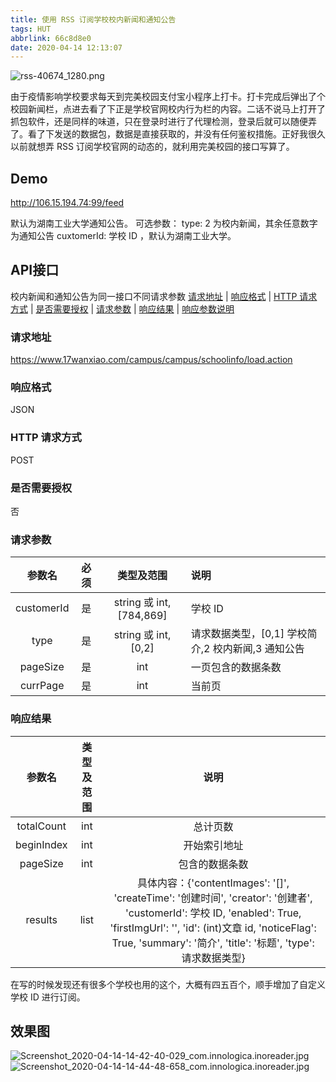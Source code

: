 ```yaml
---
title: 使用 RSS 订阅学校校内新闻和通知公告
tags: HUT
abbrlink: 66c8d8e0
date: 2020-04-14 12:13:07
---
```

![rss-40674_1280.png](https://cdn.jsdelivr.net/gh/cxyzzz/CDN@20.07.08/images/posts/Hkvmo8VnIyGM5zP.webp)
<!--more-->



由于疫情影响学校要求每天到完美校园支付宝小程序上打卡。打卡完成后弹出了个校园新闻栏，点进去看了下正是学校官网校内行为栏的内容。二话不说马上打开了抓包软件，还是同样的味道，只在登录时进行了代理检测，登录后就可以随便弄了。看了下发送的数据包，数据是直接获取的，并没有任何鉴权措施。正好我很久以前就想弄 RSS 订阅学校官网的动态的，就利用完美校园的接口写算了。

## Demo

<http://106.15.194.74:99/feed>

默认为湖南工业大学通知公告。
可选参数：
type: 2 为校内新闻，其余任意数字为通知公告
cuxtomerId: 学校 ID ，默认为湖南工业大学。

## API接口

校内新闻和通知公告为同一接口不同请求参数
[请求地址](#请求地址) | [响应格式](#响应格式) | [HTTP 请求方式](#http-请求方式) | [是否需要授权](#是否需要授权) | [请求参数](#请求参数) | [响应结果](#响应结果) | [响应参数说明](#响应参数说明)

### 请求地址

<https://www.17wanxiao.com/campus/campus/schoolinfo/load.action>

### 响应格式

JSON

### HTTP 请求方式

POST

### 是否需要授权

否

### 请求参数

|   参数名   | 必须  |       类型及范围        | 说明                                               |
| :--------: | :---: | :---------------------: | :------------------------------------------------- |
| customerId |  是   | string 或 int,[784,869] | 学校 ID                                            |
|    type    |  是   |   string 或 int,[0,2]   | 请求数据类型，[0,1] 学校简介,2 校内新闻,3 通知公告 |
|  pageSize  |  是   |           int           | 一页包含的数据条数                                 |
|  currPage  |  是   |           int           | 当前页                                             |

### 响应结果

|   参数名   | 类型及范围 |                                                                                                                     说明                                                                                                                      |
| :--------: | :--------: | :-------------------------------------------------------------------------------------------------------------------------------------------------------------------------------------------------------------------------------------------: |
| totalCount |    int     |                                                                                                                   总计页数                                                                                                                    |
| beginIndex |    int     |                                                                                                                 开始索引地址                                                                                                                  |
|  pageSize  |    int     |                                                                                                                包含的数据条数                                                                                                                 |
|  results   |    list    | 具体内容：{'contentImages': '[]', 'createTime': '创建时间', 'creator': '创建者', 'customerId': 学校 ID, 'enabled': True, 'firstImgUrl': '', 'id': (int)文章 id, 'noticeFlag': True, 'summary': '简介', 'title': '标题', 'type': 请求数据类型} |

在写的时候发现还有很多个学校也用的这个，大概有四五百个，顺手增加了自定义学校 ID 进行订阅。

## 效果图

![Screenshot_2020-04-14-14-42-40-029_com.innologica.inoreader.jpg](https://i.loli.net/2020/04/14/5zCHN2JuLlvIDQ8.jpg)
![Screenshot_2020-04-14-14-44-48-658_com.innologica.inoreader.jpg](https://i.loli.net/2020/04/14/yFQP9JSxL4vlrit.jpg)